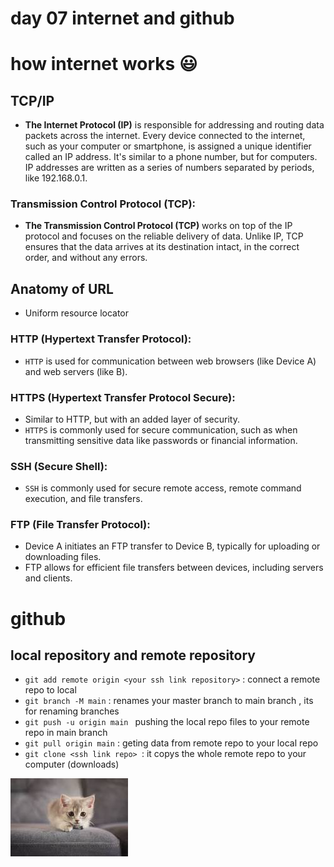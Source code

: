 
# day 07 internet and github


# how internet works :smiley:

## TCP/IP

- **The Internet Protocol (IP)** is responsible for addressing and routing data packets across the internet. Every device connected to the internet, such as your computer or smartphone, is assigned a unique identifier called an IP address. It's similar to a phone number, but for computers. IP addresses are written as a series of numbers separated by periods, like 192.168.0.1.


### Transmission Control Protocol (TCP):

- **The Transmission Control Protocol (TCP)** works on top of the IP protocol and focuses on the reliable delivery of data. Unlike IP, TCP ensures that the data arrives at its destination intact, in the correct order, and without any errors.

## Anatomy of URL
- Uniform resource locator

### HTTP (Hypertext Transfer Protocol):
- `HTTP` is used for communication between web browsers (like Device A) and web servers (like   B).
### HTTPS (Hypertext Transfer Protocol Secure):
- Similar to HTTP, but with an added layer of security.
- `HTTPS` is commonly used for secure communication, such as when transmitting sensitive data like passwords or financial information.

### SSH (Secure Shell):

- `SSH` is commonly used for secure remote access, remote command execution, and file transfers.

### FTP (File Transfer Protocol):

- Device A initiates an FTP transfer to Device B, typically for uploading or downloading files.
- FTP allows for efficient file transfers between devices, including servers and clients.


# github

## local repository and remote repository

- `git add remote origin <your ssh link repository>` : connect a remote repo to local 
- `git branch -M main` : renames your master branch to main branch , its for renaming branches
- `git push -u origin main ` pushing the local repo files to your remote repo in main branch 
- `git pull origin main` : geting data from remote repo to your local repo
- `git clone <ssh link repo> `: it copys the whole remote repo to your computer (downloads)

![kitty](images/a5d217da8136c0f769a33b6a4b1752b7)
